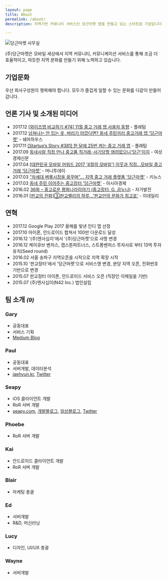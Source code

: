 ```yaml
---
layout: page
title: About
permalink: /about/
description: 지역기반 커뮤니티 서비스인 당근마켓 앱을 만들고 있는 스타트업 기업입니다. 저희는 팀 구성원이 즐겁게 일할 수 있는 기업문화를 중요하게 생각하고 있습니다.

---
```

![당근마켓 사무실](https://s3.ap-northeast-2.amazonaws.com/daangn-static-web/images/homepage/daangn_office.jpg)

(주)당근마켓은 모바일 세상에서 지역 커뮤니티, 커뮤니케이션 서비스를 통해 조금 더 효율적이고, 따듯한 지역 문화를 만들기 위해 노력하고 있습니다.

## 기업문화
우선 회사구성원이 행복해야 합니다.
모두가 즐겁게 일할 수 있는 문화를 다같이 만들어갑니다.

## 언론 기사 및 소개된 미디어
- 2017.12 [[와이즈앱 비교하기 #74] 11월 중고 거래 앱 사용자 동향](http://platum.kr/archives/92856) - 플래텀
- 2017.12 [넘쳐나는 안 입는 옷, 버리기 아깝다면? 동네 주민끼리 중고거래 앱 '당근마켓'](https://sharehows.com/applay-carrot-market) - 쉐어하우스
- 2017.11 [[Startup’s Story #381] 한 달에 25번 켜는 중고 거래 앱](http://platum.kr/archives/91626) - 플래텀
- 2017.09 [동네사람 직접 만나 중고품 직거래··사기당할 염려없으니'당근'이지](http://www.womaneconomy.kr/news/articleView.html?idxno=52662) - 여성경제신문
- 2017.04 [[대한민국 모바일 어워드 2017 '4월의 모바일'] 이웃과 직접…모바일 중고거래 '당근마켓'](http://news.mt.co.kr/mtview.php?no=2017042613580872654) - 머니투데이
- 2017.03 ["차세대 벼룩시장을 꿈꾸며"... 지역 중고 거래 플랫폼 '당근마켓'](http://www.kinews.net/news/articleView.html?idxno=105211) - 키뉴스
- 2017.03 [동네 주민 이어주는 중고장터 '당근마켓'](http://view.asiae.co.kr/news/view.htm?idxno=2017031715320315859) - 아시아경제
- 2016.02 [36화 – 중고로운 평화나라이야기 (중고장터, G. 곰누나)](http://zagavarzeon.com/36%ED%99%94-%EC%A4%91%EA%B3%A0%EB%A1%9C%EC%9A%B4-%ED%8F%89%ED%99%94%EB%82%98%EB%9D%BC%EC%9D%B4%EC%95%BC%EA%B8%B0-%EC%A4%91%EA%B3%A0%EC%9E%A5%ED%84%B0-g-%EA%B3%B0%EB%88%84%EB%82%98/) - 자가발전
- 2016.01 [[판교의 진화]③판교밸리의 하루...'판교만의 문화가 최고죠'](http://www.edaily.co.kr/news/news_detail.asp?newsId=01338246612521656) - 이데일리


## 연혁
- 2017.12 Google Play 2017 올해를 빛낸 인디 앱 선정
- 2017.10 아이폰, 안드로이드 합쳐서 100만 다운로드 달성
- 2016.12 '(주)엔사십이'에서 '(주)당근마켓'으로 사명 변경
- 2016.12 케이큐브 벤처스, 캡스톤파트너스, 스트롱벤처스 투자사로 부터 13억 투자유치(Seed round)
- 2016.02 서울 송파구 지역오픈을 시작으로 지역 확장 시작
- 2015.10 '판교장터'에서 '당근마켓'으로 서비스명 변경, 분당 지역 오픈, 전화번호 기반으로 변경
- 2015.07 판교장터 아이폰, 안드로이드 서비스 오픈 (직장인 이메일을 기반)
- 2015.07 (주)엔사십이(N42 Inc.) 법인설립


## 팀 소개 *<small>(9)</small>*

### Gary
- 공동대표
- 서비스 기획
- [Medium Blog](https://medium.com/@yongal4783)

### Paul
- 공동대표
- 서버개발, 데이터분석
- [jaehyun.kr](http://jaehyun.kr/), [Twitter](https://twitter.com/jaehyun)

### Seapy
- iOS 클라이언트 개발
- RoR 서버 개발
- [seapy.com](http://seapy.com/), [개발블로그](https://code.iamseapy.com), [일상블로그](https://blog.iamseapy.com),  [Twitter](https://twitter.com/seapy)

### Phoebe
- RoR 서버 개발

### Kai
- 안드로이드 클라이언트 개발
- RoR 서버 개발

### Blair
- 마케팅 총괄

### Ed
- 서버개발 
- R&D, 머신러닝

### Lucy
- 디자인, UI/UX 총괄

### Wayne
- 서버개발
